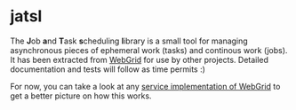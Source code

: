 # jatsl

The **J**ob **a**nd **T**ask **s**cheduling **l**ibrary is a small tool for managing asynchronous pieces of ephemeral work (tasks) and continous work (jobs). It has been extracted from [WebGrid](https://github.com/TilBlechschmidt/WebGrid) for use by other projects. Detailed documentation and tests will follow as time permits :)

For now, you can take a look at any [service implementation of WebGrid](https://github.com/TilBlechschmidt/WebGrid/tree/main/core/src/services) to get a better picture on how this works.